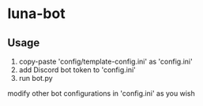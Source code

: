 # luna-bot
## Usage
1) copy-paste 'config/template-config.ini' as 'config.ini'
2) add Discord bot token to 'config.ini'
3) run bot.py

modify other bot configurations in 'config.ini' as you wish